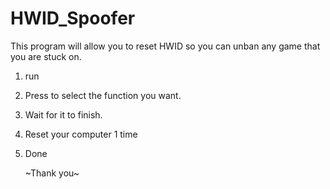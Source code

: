 # HWID_Spoofer
This program will allow you to reset HWID so you can unban any game that you are stuck on.

1. run
2. Press to select the function you want.
3. Wait for it to finish.
4. Reset your computer 1 time
5. Done

   ~Thank you~
